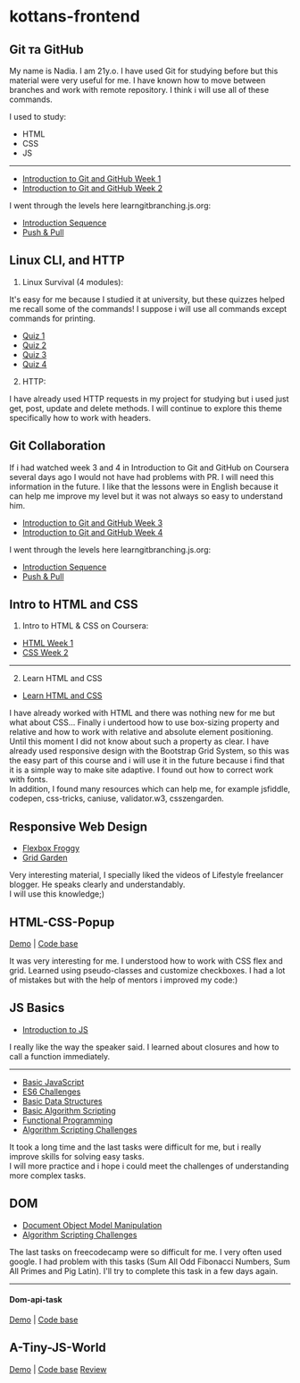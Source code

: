 # kottans-frontend

## Git та GitHub

My name is Nadia. I am 21y.o.
I have used Git for studying before but this material were very useful for me.
I have known how to move between branches and work with remote repository.
I think i will use all of these commands.

I used to study:
- HTML
- CSS
- JS

---

- [Introduction to Git and GitHub Week 1](/assets/img/Git_intro/IntroVC.jpg)
- [Introduction to Git and GitHub Week 2](/assets/img/Git_intro/UsingGit.jpg)

I went through the levels here learngitbranching.js.org:

- [Introduction Sequence](/assets/img/Git_intro/Git_Intro.jpg)
- [Push & Pull](/assets/img/Git_intro/git_intro2.jpg)

## Linux CLI, and HTTP

1. Linux Survival (4 modules):

It's easy for me because I studied it at university, but these quizzes helped me recall some of the commands!
I suppose i will use all commands except commands for printing.

- [Quiz 1](/assets/img/task_linux_cli/Quiz1.jpg)
- [Quiz 2](/assets/img/task_linux_cli/Quiz2.jpg)
- [Quiz 3](/assets/img/task_linux_cli/Quiz3.jpg)
- [Quiz 4](/assets/img/task_linux_cli/Quiz4.jpg)

2. HTTP:

I have already used HTTP requests in my project for studying but i used just get, post, update and delete methods.
I will continue to explore this theme specifically how to work with headers.

## Git Collaboration

If i had watched week 3 and 4 in Introduction to Git and GitHub on Coursera several days ago I would not have had problems with PR.
I will need this information in the future. 
I like that the lessons were in English because it can help me improve my level but it was not always so easy to understand him.

- [Introduction to Git and GitHub Week 3](/assets/img/task_git_collaboration/week3.jpg)
- [Introduction to Git and GitHub Week 4](/assets/img/task_git_collaboration/week4.jpg)

I went through the levels here learngitbranching.js.org:

- [Introduction Sequence](/assets/img/Git_intro/Git_Intro.jpg)
- [Push & Pull](/assets/img/Git_intro/git_intro2.jpg)

## Intro to HTML and CSS

1. Intro to HTML & CSS on Coursera:
- [HTML Week 1](/assets/img/task_html_css_intro/html_css_week1.jpg)
- [CSS Week 2](/assets/img/task_html_css_intro/html_css_week2.jpg)

---

2. Learn HTML and CSS

- [Learn HTML and CSS](/assets/img/task_html_css_intro/CodecademyHtmlCss.jpg)

I have already worked with HTML and there was nothing new for me but what about CSS...
Finally i undertood how to use box-sizing property and relative and how to work with relative and absolute element positioning.
Until this moment I did not know about such a property as clear.
I have already used responsive design with the Bootstrap Grid System, so this was the easy part of this course and i will use it in the future because i find that it is a simple way to make site adaptive.
I found out how to correct work with fonts.
<br/>
In addition, I found many resources which can help me, for example jsfiddle, codepen, css-tricks, caniuse, validator.w3, csszengarden.

## Responsive Web Design

- [Flexbox Froggy](/assets/img/task_responsive_web_design/FlexboxFroggy.jpg)
- [Grid Garden](/assets/img/task_responsive_web_design/GridGarden.jpg)

Very interesting material, I specially liked the videos of Lifestyle freelancer blogger. He speaks clearly and understandably.
<br/>
I will use this knowledge;)

## HTML-CSS-Popup

[Demo](https://nadiavorontsova.github.io/hooli-style-popup/) |
[Code base](https://github.com/NadiaVorontsova/hooli-style-popup)

It was very interesting for me. I understood how to work with CSS flex and grid. Learned using pseudo-classes and customize checkboxes. I had a lot of mistakes but with the help of mentors i improved my code:)

## JS Basics

- [Introduction to JS](/assets/img/task_js_basics/IntroJS.jpg)

I really like the way the speaker said. I learned about closures and how to call a function immediately.

---

- [Basic JavaScript](/assets/img/task_js_basics/BasicsJS.jpg)
- [ES6 Challenges](/assets/img/task_js_basics/ES6_JS.jpg)
- [Basic Data Structures](/assets/img/task_js_basics/BasicDataStructures.jpg)
- [Basic Algorithm Scripting](/assets/img/task_js_basics/BasicAlgorithmScripting.jpg)
- [Functional Programming](/assets/img/task_js_basics/Functional_Programming.jpg)
- [Algorithm Scripting Challenges](/assets/img/task_js_basics/IntermediateAlgorithm.jpg)

It took a long time and the last tasks were difficult for me, but i really improve skills for solving easy tasks.
<br/>
I will more practice and i hope i could meet the challenges of understanding more complex tasks.

## DOM

- [Document Object Model Manipulation](/assets/img/task_js_dom/DOM_Manipulation.jpg)
- [Algorithm Scripting Challenges](/assets/img/task_js_dom/AlgorithmScripting.jpg)

The last tasks on freecodecamp were so difficult for me. I very often used google. I had problem with this tasks (Sum All Odd Fibonacci Numbers, Sum All Primes and Pig Latin). I'll try to complete this task in a few days again.

---

#### Dom-api-task

[Demo](https://nadiavorontsova.github.io/document-object-model/) |
[Code base](https://github.com/NadiaVorontsova/document-object-model)

## A-Tiny-JS-World

[Demo](https://nadiavorontsova.github.io/a-tiny-JS-world/) |
[Code base](https://github.com/NadiaVorontsova/a-tiny-JS-world)
[Review](https://github.com/kottans/frontend-2022-homeworks/pull/280)

